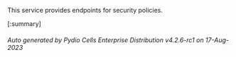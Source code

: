






This service provides endpoints for security policies.

[:summary]

###### Auto generated by Pydio Cells Enterprise Distribution v4.2.6-rc1 on 17-Aug-2023
